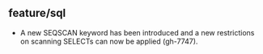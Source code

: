 ## feature/sql

* A new SEQSCAN keyword has been introduced and a new restrictions on scanning
  SELECTs can now be applied (gh-7747).
